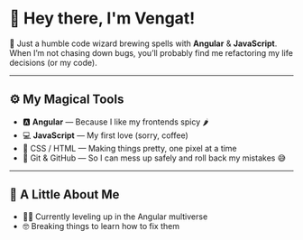 # 👋 Hey there, I'm Vengat!

🚀 Just a humble code wizard brewing spells with **Angular** & **JavaScript**.  
When I’m not chasing down bugs, you’ll probably find me refactoring my life decisions (or my code).

---

## ⚙️ My Magical Tools

- 🅰️ **Angular** — Because I like my frontends spicy 🌶️  
- 💻 **JavaScript** — My first love (sorry, coffee)  
- 🎨 CSS / HTML — Making things pretty, one pixel at a time  
- 🐙 Git & GitHub — So I can mess up safely and roll back my mistakes 😅

---

## 🌱 A Little About Me

- 🧑‍💻 Currently leveling up in the Angular multiverse
- 🤓 Breaking things to learn how to fix them
